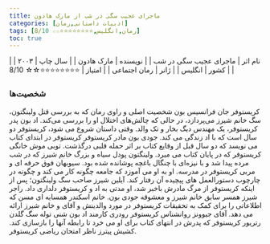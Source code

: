 ```yaml
---
title: ماجرای عجیب سگی در شب از مارک هادون
categories: [ادبیات داستانی,رمان]
tags: [رمان,انگلیس,⭐⭐⭐⭐⭐⭐⭐⭐☆☆ 8/10]
toc: true
---
```



| نام اثر | ماجرای عجیب سگی در شب |
| نویسنده | مارک هادون |
| سال چاپ | ۲۰۰۳ |
| کشور | انگلیس |
| ژانر | رمان اجتماعی |
| امتیاز | ⭐⭐⭐⭐⭐⭐⭐⭐☆☆ 8/10 |


### شخصیت‌ها

کریستوفر جان فرانسیس بون
 شخصیت اصلی و راوی رمان که به بررسی قتل ولینگتون، سگ خانم شیرز می‌پردازد، در حالی که چالش‌های اختلال او را بررسی می‌کند.
اد بون
 پدر کریستوفر، یک مهندس دیگ بخار و تک والد. وقتی داستان شروع می شود، کریستوفر دو سال است که با اد زندگی می کند.
جودی بون
 مادر کریستوفر کریستوفر در ابتدای کتاب می نویسد که دو سال قبل از وقایع کتاب بر اثر حمله قلبی درگذشت.
توبی
 موش خانگی کریستوفر که در پایان کتاب می میرد.
ولینگتون
 پودل سیاه و بزرگ خانم شیرز که در شب مرده پیدا شد و با نیزه‌ای با چنگال باغچه پوشانده شده بود.
سیوبهان
 فوق حرفه ای و مربی کریستوفر در مدرسه. او به او می آموزد که جامعه چگونه کار می کند و چگونه در چارچوب دستورالعمل های پیچیده آن رفتار کند.
آیلین شیرز
 صاحب سگ ولینگتون؛ پس از اینکه کریستوفر از مرگ مادرش باخبر شد، او مدتی به اد و کریستوفر دلداری داد.
راجر شیرز
 همسر سابق خانم شیرز و معشوقه جودی بون.
خانم اسکندر
 همسایه ای مسن که اطلاعاتی را برای کمک به تحقیقات کریستوفر در مورد والدینش و آقای و خانم شیرز ارائه می دهد.
آقای جیوونز
 روانشناس کریستوفر
رودری
 کارمند اد بون
شنی
 توله سگ گلدن رتریور کریستوفر که پدرش در انتهای کتاب برای او می خرد تا رابطه آنها را بازسازی کند.
کشیش پیترز
 ناظر امتحان ریاضی کریستوفر.
